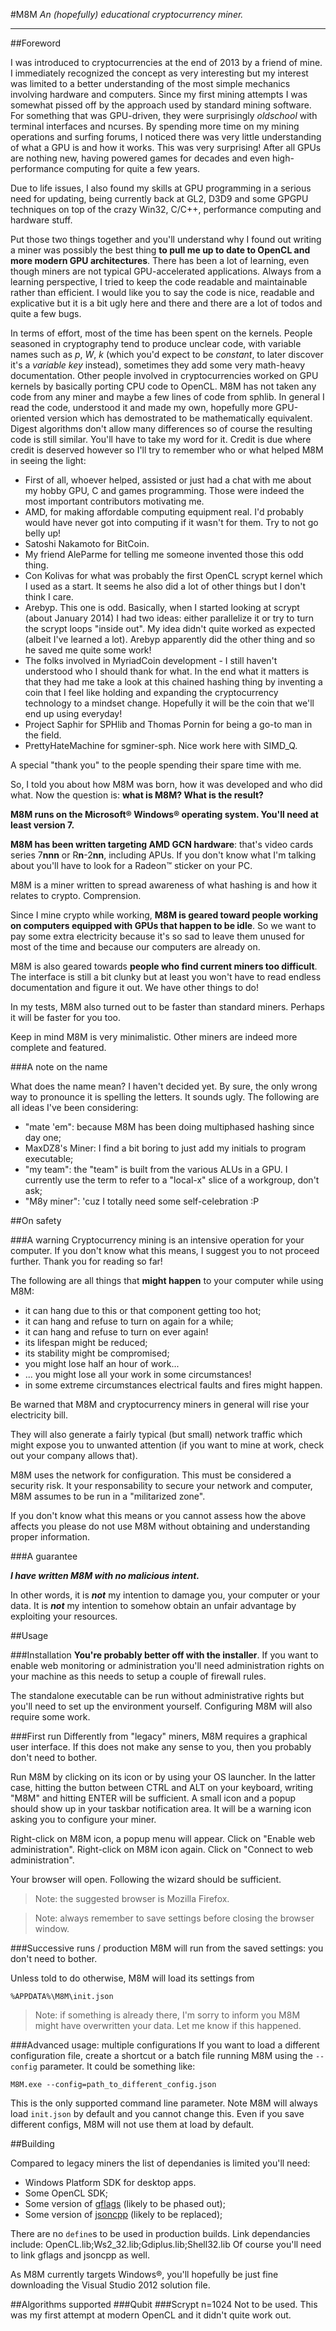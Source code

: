 #M8M
*An (hopefully) educational cryptocurrency miner.*

--------------------------------------------------------------------------------

##Foreword

I was introduced to cryptocurrencies at the end of 2013 by a friend of mine. I immediately recognized the concept as very interesting but my interest was limited to a better understanding of the most simple mechanics involving hardware and computers. Since my first mining attempts I was somewhat pissed off by the approach used by standard mining software. For something that was GPU-driven, they were surprisingly *oldschool* with terminal interfaces and ncurses.
By spending more time on my mining operations and surfing forums, I noticed there was very little understanding of what a GPU is and how it works. This was very surprising! After all GPUs are nothing new, having powered games for decades and even high-performance computing for quite a few years.

Due to life issues, I also found my skills at GPU programming in a serious need for updating, being currently back at GL2, D3D9 and some GPGPU techniques on top of the crazy Win32, C/C++, performance computing and hardware stuff.

Put those two things together and you'll understand why I found out writing a miner was possibly the best thing **to pull me up to date to OpenCL and more modern GPU architectures**.
There has been a lot of learning, even though miners are not typical GPU-accelerated applications.
Always from a learning perspective, I tried to keep the code readable and maintainable rather than efficient. I would like you to say the code is nice, readable and explicative but it is a bit ugly here and there and there are a lot of todos and quite a few bugs.

In terms of effort, most of the time has been spent on the kernels. People seasoned in cryptography tend to produce unclear code, with variable names such as *p*, *W*, *k* (which you'd expect to be *constant*, to later discover it's a *variable key* instead), sometimes they add some very math-heavy documentation.
Other people involved in cryptocurrencies worked on GPU kernels by basically porting CPU code to OpenCL.
M8M has not taken any code from any miner and maybe a few lines of code from sphlib. In general I read the code, understood it and made my own, hopefully more GPU-oriented version which has demostrated to be mathematically equivalent. Digest algorithms don't allow many differences so of course the resulting code is still similar. You'll have to take my word for it.
Credit is due where credit is deserved however so I'll try to remember who or what helped M8M in seeing the light:

* First of all, whoever helped, assisted or just had a chat with me about my hobby GPU, C and games programming. Those were indeed the most important contributors motivating me.
* AMD, for making affordable computing equipment real. I'd probably would have never got into computing if it wasn't for them. Try to not go belly up!
* Satoshi Nakamoto for BitCoin.
* My friend AleParme for telling me someone invented those this odd thing.
* Con Kolivas for what was probably the first OpenCL scrypt kernel which I used as a start. It seems he also did a lot of other things but I don't think I care.
* Arebyp. This one is odd. Basically, when I started looking at scrypt (about January 2014) I had two ideas: either parallelize it or try to turn the scrypt loops "inside out". My idea didn't quite worked as expected (albeit I've learned a lot). Arebyp apparently did the other thing and so he saved me quite some work!
* The folks involved in MyriadCoin development - I still haven't understood who I should thank for what. In the end what it matters is that they had me take a look at this chained hashing thing by inventing a coin that I feel like holding and expanding the cryptocurrency technology to a mindset change. Hopefully it will be the coin that we'll end up using everyday!
* Project Saphir for SPHlib and Thomas Pornin for being a go-to man in the field.
* PrettyHateMachine for sgminer-sph. Nice work here with SIMD_Q.

A special "thank you" to the people spending their spare time with me. 

So, I told you about how M8M was born, how it was developed and who did what.
Now the question is: **what is M8M? What is the result?**

**M8M runs on the Microsoft® Windows® operating system. You'll need at least version 7.**

**M8M has been written targeting AMD GCN hardware**: that's video cards series 7**nnn** or R**n**-2**nn**, including APUs. If you don't know what I'm talking about you'll have to look for a Radeon™ sticker on your PC.

M8M is a miner written to spread awareness of what hashing is and how it relates to crypto. Comprension.

Since I mine crypto while working, **M8M is geared toward people working on computers equipped with GPUs that happen to be idle**. So we want to pay some extra electricity because it's so sad to leave them unused for most of the time and because our computers are already on.

M8M is also geared towards **people who find current miners too difficult**. The interface is still a bit clunky but at least you won't have to read endless documentation and figure it out. We have other things to do!

In my tests, M8M also turned out to be faster than standard miners. Perhaps it will be faster for you too.

Keep in mind M8M is very minimalistic. Other miners are indeed more complete and featured.

###A note on the name

What does the name mean? I haven't decided yet.
By sure, the only wrong way to pronounce it is spelling the letters. It sounds ugly.
The following are all ideas I've been considering:
- "mate 'em": because M8M has been doing multiphased hashing since day one;
- MaxDZ8's Miner: I find a bit boring to just add my initials to program executable;
- "my team": the "team" is built from the various ALUs in a GPU. I currently use the term to refer to a "local-x" slice of a workgroup, don't ask;
- "M8y miner": 'cuz I totally need some self-celebration :P

##On safety

###A warning
Cryptocurrency mining is an intensive operation for your computer. If you don't know what this means, I suggest you to not proceed further. Thank you for reading so far!

The following are all things that **might happen** to your computer while using M8M:
* it can hang due to this or that component getting too hot;
* it can hang and refuse to turn on again for a while;
* it can hang and refuse to turn on ever again!
* its lifespan might be reduced;
* its stability might be compromised;
* you might lose half an hour of work... 
* ... you might lose all your work in some circumstances!
* in some extreme circumstances electrical faults and fires might happen.

Be warned that M8M and cryptocurrency miners in general will rise your electricity bill.

They will also generate a fairly typical (but small) network traffic which might expose you to unwanted attention (if you want to mine at work, check out your company allows that).

M8M uses the network for configuration. This must be considered a security risk. It your responsability to secure your network and computer, M8M assumes to be run in a "militarized zone".

If you don't know what this means or you cannot assess how the above affects you please do not use M8M without obtaining and understanding proper information.

###A guarantee

***I have written M8M with no malicious intent.***

In other words, it is ***not*** my intention to damage you, your computer or your data. It is ***not*** my intention to somehow obtain an unfair advantage by exploiting your resources.

##Usage

###Installation
**You're probably better off with the installer**. If you want to enable web monitoring or administration you'll need administration rights on your machine as this needs to setup a couple of firewall rules.

The standalone executable can be run without administrative rights but you'll need to set up the environment yourself. Configuring M8M will also require some work.

###First run
Differently from "legacy" miners, M8M requires a graphical user interface. If this does not make any sense to you, then you probably don't need to bother.

Run M8M by clicking on its icon or by using your OS launcher. In the latter case, hitting the button between CTRL and ALT on your keyboard, writing "M8M" and hitting ENTER will be sufficient.
A small icon and a popup should show up in your taskbar notification area. It will be a warning icon asking you to configure your miner.

Right-click on M8M icon, a popup menu will appear. Click on "Enable web administration".
Right-click on M8M icon again. Click on "Connect to web administration".

Your browser will open. Following the wizard should be sufficient.

> Note: the suggested browser is Mozilla Firefox.

> Note: always remember to save settings before closing the browser window.

###Successive runs / production
M8M will run from the saved settings: you don't need to bother.

Unless told to do otherwise, M8M will load its settings from

    %APPDATA%\M8M\init.json

> Note: if something is already there, I'm sorry to inform you M8M might have overwritten your data. Let me know if this happened.

###Advanced usage: multiple configurations
If you want to load a different configuration file, create a shortcut or a batch file running M8M using the `--config` parameter. It could be something like:

    M8M.exe --config=path_to_different_config.json
	
This is the only supported command line parameter. Note M8M will always load `init.json` by default and you cannot change this. Even if you save different configs, M8M will not use them at load by default.

##Building 

Compared to legacy miners the list of dependanies is limited you'll need:
- Windows Platform SDK for desktop apps.
- Some OpenCL SDK;
- Some version of [gflags](https://github.com/schuhschuh/gflags) (likely to be phased out);
- Some version of [jsoncpp](http://sourceforge.net/projects/jsoncpp) (likely to be replaced);

There are no `define`s to be used in production builds.
Link dependancies include:
    OpenCL.lib;Ws2_32.lib;Gdiplus.lib;Shell32.lib
Of course you'll need to link gflags and jsoncpp as well.

As M8M currently targets Windows®, you'll hopefully be just fine downloading the Visual Studio 2012 solution file.

##Algorithms supported
###Qubit
###Scrypt n=1024
Not to be used. This was my first attempt at modern OpenCL and it didn't quite work out.
